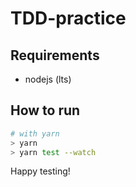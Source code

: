 # TDD-practice

## Requirements

- nodejs (lts)

## How to run

```bash
# with yarn
> yarn
> yarn test --watch
```

Happy testing!
